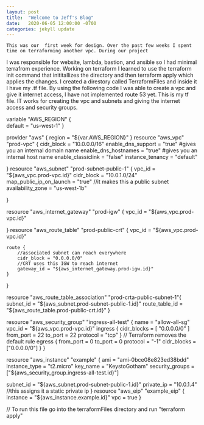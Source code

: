 ```yaml
---
layout: post
title:  "Welcome to Jeff's Blog"
date:   2020-06-05 12:00:00 -0700
categories: jekyll update
---
```

    This was our  first week for design. Over the past few weeks I spent time on terraforming another vpc. During our project 
I was responsible for website, lambda, bastion, and ansible so I had minimal terrafrom experience. Working on terraform 
I learned to use the terraform init command that inititallizes  the directory and then terraform apply which applies the 
changes.  I created a direstory called TerraformFiles and inside it I have my .tf file. By using the following code I was able 
to create a vpc and give it internet access, I have not implemented route 53 yet. This is my tf file. IT works for creating the 
vpc and subnets and giving the internet access and security groups. 


variable "AWS_REGION" {    
    default = "us-west-1"
}



provider "aws" {
    region = "${var.AWS_REGION}"
}
resource "aws_vpc" "prod-vpc" {
    cidr_block = "10.0.0.0/16"
    enable_dns_support = "true" #gives you an internal domain name
    enable_dns_hostnames = "true" #gives you an internal host name
    enable_classiclink = "false"
    instance_tenancy = "default"   
    
 
}
resource "aws_subnet" "prod-subnet-public-1" {
    vpc_id = "${aws_vpc.prod-vpc.id}"
    cidr_block = "10.0.1.0/24"
    map_public_ip_on_launch = "true" //it makes this a public subnet
    availability_zone = "us-west-1b"
   
}

resource "aws_internet_gateway" "prod-igw" {
    vpc_id = "${aws_vpc.prod-vpc.id}"

}
resource "aws_route_table" "prod-public-crt" {
    vpc_id = "${aws_vpc.prod-vpc.id}"
    
    route {
        //associated subnet can reach everywhere
        cidr_block = "0.0.0.0/0" 
        //CRT uses this IGW to reach internet
        gateway_id = "${aws_internet_gateway.prod-igw.id}" 
    }
    
  
}

resource "aws_route_table_association" "prod-crta-public-subnet-1"{
    subnet_id = "${aws_subnet.prod-subnet-public-1.id}"
    route_table_id = "${aws_route_table.prod-public-crt.id}"
}


resource "aws_security_group" "ingress-all-test" {
name = "allow-all-sg"
vpc_id = "${aws_vpc.prod-vpc.id}"
ingress {
    cidr_blocks = [
      "0.0.0.0/0"
    ]
from_port = 22
    to_port = 22
    protocol = "tcp"
  }
// Terraform removes the default rule
  egress {
   from_port = 0
   to_port = 0
   protocol = "-1"
   cidr_blocks = ["0.0.0.0/0"]
 }
}

  resource "aws_instance" "example" {
  ami = "ami-0bce08e823ed38bdd"
  instance_type = "t2.micro"
  key_name = "KeystoGotham"
  security_groups = ["${aws_security_group.ingress-all-test.id}"]

subnet_id = "${aws_subnet.prod-subnet-public-1.id}"
private_ip = "10.0.1.4"    //this assigns it a static private ip
}
resource "aws_eip" "example_eip" {
  instance = "${aws_instance.example.id}"
  vpc          =  true
}


//  To run this file go into the terraformFiles directory and run "terraform apply" 